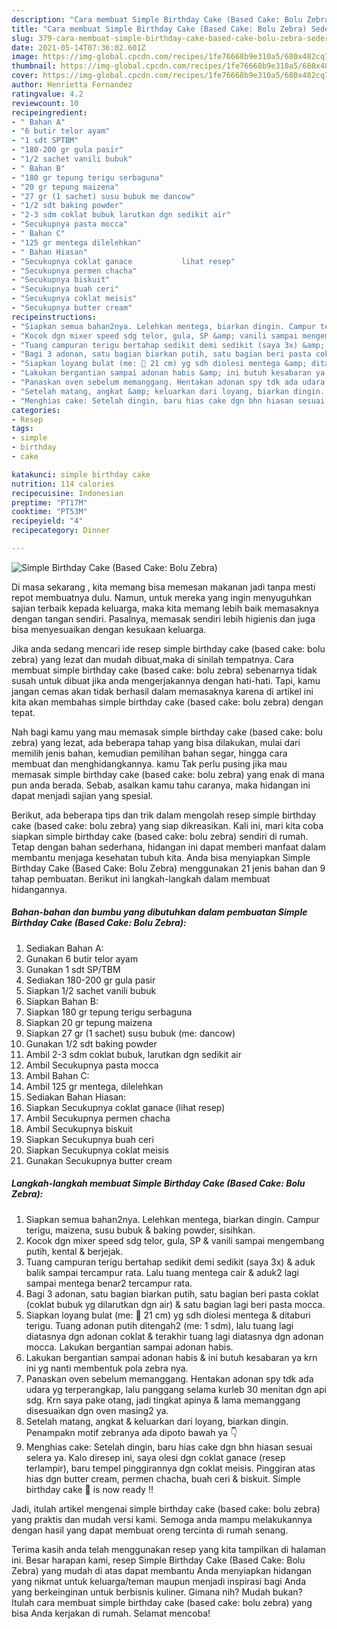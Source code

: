 ```yaml
---
description: "Cara membuat Simple Birthday Cake (Based Cake: Bolu Zebra) Sederhana Untuk Jualan"
title: "Cara membuat Simple Birthday Cake (Based Cake: Bolu Zebra) Sederhana Untuk Jualan"
slug: 379-cara-membuat-simple-birthday-cake-based-cake-bolu-zebra-sederhana-untuk-jualan
date: 2021-05-14T07:36:02.601Z
image: https://img-global.cpcdn.com/recipes/1fe76668b9e310a5/680x482cq70/simple-birthday-cake-based-cake-bolu-zebra-foto-resep-utama.jpg
thumbnail: https://img-global.cpcdn.com/recipes/1fe76668b9e310a5/680x482cq70/simple-birthday-cake-based-cake-bolu-zebra-foto-resep-utama.jpg
cover: https://img-global.cpcdn.com/recipes/1fe76668b9e310a5/680x482cq70/simple-birthday-cake-based-cake-bolu-zebra-foto-resep-utama.jpg
author: Henrietta Fernandez
ratingvalue: 4.2
reviewcount: 10
recipeingredient:
- " Bahan A"
- "6 butir telor ayam"
- "1 sdt SPTBM"
- "180-200 gr gula pasir"
- "1/2 sachet vanili bubuk"
- " Bahan B"
- "180 gr tepung terigu serbaguna"
- "20 gr tepung maizena"
- "27 gr (1 sachet) susu bubuk me dancow"
- "1/2 sdt baking powder"
- "2-3 sdm coklat bubuk larutkan dgn sedikit air"
- "Secukupnya pasta mocca"
- " Bahan C"
- "125 gr mentega dilelehkan"
- " Bahan Hiasan"
- "Secukupnya coklat ganace           lihat resep"
- "Secukupnya permen chacha"
- "Secukupnya biskuit"
- "Secukupnya buah ceri"
- "Secukupnya coklat meisis"
- "Secukupnya butter cream"
recipeinstructions:
- "Siapkan semua bahan2nya. Lelehkan mentega, biarkan dingin. Campur terigu, maizena, susu bubuk &amp; baking powder, sisihkan."
- "Kocok dgn mixer speed sdg telor, gula, SP &amp; vanili sampai mengembang putih, kental &amp; berjejak."
- "Tuang campuran terigu bertahap sedikit demi sedikit (saya 3x) &amp; aduk balik sampai tercampur rata. Lalu tuang mentega cair &amp; aduk2 lagi sampai mentega benar2 tercampur rata."
- "Bagi 3 adonan, satu bagian biarkan putih, satu bagian beri pasta coklat (coklat bubuk yg dilarutkan dgn air) &amp; satu bagian lagi beri pasta mocca."
- "Siapkan loyang bulat (me: 🚫 21 cm) yg sdh diolesi mentega &amp; ditaburi terigu. Tuang adonan putih ditengah2 (me: 1 sdm), lalu tuang lagi diatasnya dgn adonan coklat &amp; terakhir tuang lagi diatasnya dgn adonan mocca. Lakukan bergantian sampai adonan habis."
- "Lakukan bergantian sampai adonan habis &amp; ini butuh kesabaran ya krn ini yg nanti membentuk pola zebra nya."
- "Panaskan oven sebelum memanggang. Hentakan adonan spy tdk ada udara yg terperangkap, lalu panggang selama kurleb 30 menitan dgn api sdg. Krn saya pake otang, jadi tingkat apinya &amp; lama memanggang disesuaikan dgn oven masing2 ya."
- "Setelah matang, angkat &amp; keluarkan dari loyang, biarkan dingin. Penampakn motif zebranya ada dipoto bawah ya 👇"
- "Menghias cake: Setelah dingin, baru hias cake dgn bhn hiasan sesuai selera ya. Kalo diresep ini, saya olesi dgn coklat ganace (resep terlampir), baru tempel pinggirannya dgn coklat meisis. Pinggiran atas hias dgn butter cream, permen chacha, buah ceri &amp; biskuit. Simple birthday cake 🎂 is now ready !!"
categories:
- Resep
tags:
- simple
- birthday
- cake

katakunci: simple birthday cake 
nutrition: 114 calories
recipecuisine: Indonesian
preptime: "PT17M"
cooktime: "PT53M"
recipeyield: "4"
recipecategory: Dinner

---
```



![Simple Birthday Cake (Based Cake: Bolu Zebra)](https://img-global.cpcdn.com/recipes/1fe76668b9e310a5/680x482cq70/simple-birthday-cake-based-cake-bolu-zebra-foto-resep-utama.jpg)

Di masa  sekarang , kita memang bisa memesan makanan jadi tanpa mesti repot membuatnya dulu. Namun, untuk mereka yang ingin menyuguhkan sajian terbaik kepada keluarga, maka kita memang lebih baik memasaknya dengan tangan sendiri. Pasalnya, memasak sendiri lebih higienis dan juga bisa menyesuaikan dengan kesukaan keluarga.

Jika anda sedang mencari ide resep simple birthday cake (based cake: bolu zebra) yang lezat dan mudah dibuat,maka di sinilah tempatnya. Cara membuat simple birthday cake (based cake: bolu zebra)  sebenarnya tidak susah untuk dibuat jika anda mengerjakannya dengan hati-hati. Tapi, kamu jangan cemas akan tidak berhasil dalam memasaknya 
karena di artikel ini kita akan membahas simple birthday cake (based cake: bolu zebra) dengan tepat.  



Nah bagi kamu yang mau memasak simple birthday cake (based cake: bolu zebra) yang lezat, ada beberapa tahap yang bisa dilakukan, mulai dari memilih jenis bahan, kemudian pemilihan bahan segar, hingga cara membuat dan menghidangkannya. kamu Tak perlu pusing jika mau memasak simple birthday cake (based cake: bolu zebra) yang enak di mana pun anda berada. Sebab, asalkan kamu  tahu caranya, maka hidangan ini dapat menjadi sajian yang spesial.

Berikut, ada beberapa tips dan trik dalam mengolah resep simple birthday cake (based cake: bolu zebra) yang siap dikreasikan. Kali ini, mari kita coba siapkan simple birthday cake (based cake: bolu zebra) sendiri di rumah. Tetap dengan bahan sederhana, hidangan ini dapat memberi manfaat dalam membantu menjaga kesehatan tubuh kita. Anda bisa menyiapkan Simple Birthday Cake (Based Cake: Bolu Zebra) menggunakan 21 jenis bahan dan 9 tahap pembuatan. Berikut ini langkah-langkah dalam membuat hidangannya.

<!--inarticleads1-->

##### Bahan-bahan dan bumbu yang dibutuhkan dalam pembuatan Simple Birthday Cake (Based Cake: Bolu Zebra):

1. Sediakan  Bahan A:
1. Gunakan 6 butir telor ayam
1. Gunakan 1 sdt SP/TBM
1. Sediakan 180-200 gr gula pasir
1. Siapkan 1/2 sachet vanili bubuk
1. Siapkan  Bahan B:
1. Siapkan 180 gr tepung terigu serbaguna
1. Siapkan 20 gr tepung maizena
1. Siapkan 27 gr (1 sachet) susu bubuk (me: dancow)
1. Gunakan 1/2 sdt baking powder
1. Ambil 2-3 sdm coklat bubuk, larutkan dgn sedikit air
1. Ambil Secukupnya pasta mocca
1. Ambil  Bahan C:
1. Ambil 125 gr mentega, dilelehkan
1. Sediakan  Bahan Hiasan:
1. Siapkan Secukupnya coklat ganace           (lihat resep)
1. Ambil Secukupnya permen chacha
1. Ambil Secukupnya biskuit
1. Siapkan Secukupnya buah ceri
1. Siapkan Secukupnya coklat meisis
1. Gunakan Secukupnya butter cream




<!--inarticleads2-->

##### Langkah-langkah membuat Simple Birthday Cake (Based Cake: Bolu Zebra):

1. Siapkan semua bahan2nya. Lelehkan mentega, biarkan dingin. Campur terigu, maizena, susu bubuk &amp; baking powder, sisihkan.
1. Kocok dgn mixer speed sdg telor, gula, SP &amp; vanili sampai mengembang putih, kental &amp; berjejak.
1. Tuang campuran terigu bertahap sedikit demi sedikit (saya 3x) &amp; aduk balik sampai tercampur rata. Lalu tuang mentega cair &amp; aduk2 lagi sampai mentega benar2 tercampur rata.
1. Bagi 3 adonan, satu bagian biarkan putih, satu bagian beri pasta coklat (coklat bubuk yg dilarutkan dgn air) &amp; satu bagian lagi beri pasta mocca.
1. Siapkan loyang bulat (me: 🚫 21 cm) yg sdh diolesi mentega &amp; ditaburi terigu. Tuang adonan putih ditengah2 (me: 1 sdm), lalu tuang lagi diatasnya dgn adonan coklat &amp; terakhir tuang lagi diatasnya dgn adonan mocca. Lakukan bergantian sampai adonan habis.
1. Lakukan bergantian sampai adonan habis &amp; ini butuh kesabaran ya krn ini yg nanti membentuk pola zebra nya.
1. Panaskan oven sebelum memanggang. Hentakan adonan spy tdk ada udara yg terperangkap, lalu panggang selama kurleb 30 menitan dgn api sdg. Krn saya pake otang, jadi tingkat apinya &amp; lama memanggang disesuaikan dgn oven masing2 ya.
1. Setelah matang, angkat &amp; keluarkan dari loyang, biarkan dingin. Penampakn motif zebranya ada dipoto bawah ya 👇
1. Menghias cake: Setelah dingin, baru hias cake dgn bhn hiasan sesuai selera ya. Kalo diresep ini, saya olesi dgn coklat ganace (resep terlampir), baru tempel pinggirannya dgn coklat meisis. Pinggiran atas hias dgn butter cream, permen chacha, buah ceri &amp; biskuit. Simple birthday cake 🎂 is now ready !!




Jadi, itulah artikel mengenai  simple birthday cake (based cake: bolu zebra)  yang praktis dan mudah versi kami. Semoga anda mampu melakukannya dengan hasil yang dapat membuat oreng tercinta di rumah senang. 

Terima kasih anda telah menggunakan resep yang kita tampilkan di halaman ini. Besar harapan kami, resep  Simple Birthday Cake (Based Cake: Bolu Zebra) yang mudah di atas dapat membantu Anda menyiapkan hidangan yang nikmat untuk keluarga/teman maupun menjadi inspirasi bagi Anda yang berkeinginan untuk berbisnis kuliner. Gimana nih? Mudah bukan? Itulah cara membuat simple birthday cake (based cake: bolu zebra) yang bisa Anda kerjakan di rumah. Selamat mencoba!


